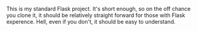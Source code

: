 This is my standard Flask project.  It's short enough, so on the off chance you clone it, it should be relatively straight forward for those with Flask experence.  Hell, even if you don't, it should be easy to understand.
